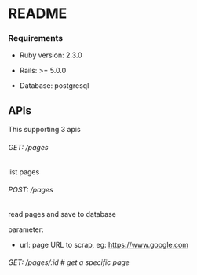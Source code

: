 # README

### Requirements

* Ruby version: 2.3.0

* Rails: >= 5.0.0

* Database: postgresql


## APIs

This supporting 3 apis

###### GET:  /pages 
list pages

###### POST: /pages
read pages and save to database

parameter:
  
* url: page URL to scrap, eg: https://www.google.com

###### GET:  /pages/:id    # get a specific page

